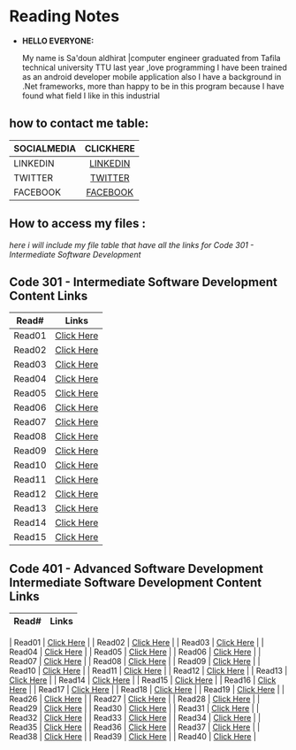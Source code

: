 # Reading Notes

- **HELLO EVERYONE:**

  My name is Sa'doun aldhirat |computer engineer graduated from Tafila technical university TTU last year ,love programming I have been trained as an android developer mobile application also I have a background in .Net frameworks, more than happy to be in this program because I have found what field I like in this industrial

## **how to contact me table:**

| SOCIALMEDIA |                             CLICKHERE                             |
| ----------- | :---------------------------------------------------------------: |
| LINKEDIN    | [LINKEDIN](https://www.linkedin.com/in/saadoun-dhirat-9b4086194/) |
| TWITTER     |           [TWITTER](https://twitter.com/saadoun_dhirat)           |
| FACEBOOK    |      [FACEBOOK](https://web.facebook.com/Saadoun.aldhirat/)      |

## **How to access my files :**

<em>here i will include my file table that have all the links for Code 301 - Intermediate Software Development </em>

## Code 301 - Intermediate Software Development Content Links

| Read#         | Links |
| ------------- | ------------- |
| Read01        | [Click Here](https://saadoundhirat.github.io/reading-notes/Code%20301%20-%20Intermediate%20Software%20Development/read-01)  |
| Read02  | [Click Here](https://saadoundhirat.github.io/reading-notes/Code%20301%20-%20Intermediate%20Software%20Development/read02) |
| Read03  | [Click Here](https://saadoundhirat.github.io/reading-notes/Code%20301%20-%20Intermediate%20Software%20Development/read03) |
| Read04  | [Click Here](https://saadoundhirat.github.io/reading-notes/Code%20301%20-%20Intermediate%20Software%20Development/read04) |
| Read05  | [Click Here](https://saadoundhirat.github.io/reading-notes/Code%20301%20-%20Intermediate%20Software%20Development/read05) |
| Read06  | [Click Here](https://saadoundhirat.github.io/reading-notes/Code%20301%20-%20Intermediate%20Software%20Development/read06) |
| Read07  | [Click Here](https://saadoundhirat.github.io/reading-notes/Code%20301%20-%20Intermediate%20Software%20Development/read07) |
| Read08  | [Click Here](https://saadoundhirat.github.io/reading-notes/Code%20301%20-%20Intermediate%20Software%20Development/read08) |
| Read09  | [Click Here](https://saadoundhirat.github.io/reading-notes/Code%20301%20-%20Intermediate%20Software%20Development/read09) |
| Read10  | [Click Here](https://saadoundhirat.github.io/reading-notes/Code%20301%20-%20Intermediate%20Software%20Development/read10) |
| Read11  | [Click Here](https://saadoundhirat.github.io/reading-notes/Code%20301%20-%20Intermediate%20Software%20Development/read11) |
| Read12  | [Click Here](https://saadoundhirat.github.io/reading-notes/Code%20301%20-%20Intermediate%20Software%20Development/read12) |
| Read13  | [Click Here](https://saadoundhirat.github.io/reading-notes/Code%20301%20-%20Intermediate%20Software%20Development/read13) |
| Read14  | [Click Here](https://saadoundhirat.github.io/reading-notes/Code%20301%20-%20Intermediate%20Software%20Development/read14) |
| Read15  | [Click Here](https://saadoundhirat.github.io/reading-notes/Code%20301%20-%20Intermediate%20Software%20Development/read15) |

## Code 401 - Advanced Software Development Intermediate Software Development Content Links
| Read#         | Links |
| ------------- | ------------- |

| Read01  | [Click Here](https://saadoundhirat.github.io/reading-notes/Code%20401%20-%20Advanced%20Software%20Development/read-01)  |
| Read02  | [Click Here](https://saadoundhirat.github.io/reading-notes/Code%20401%20-%20Advanced%20Software%20Development/read-02) |
| Read03  | [Click Here](https://saadoundhirat.github.io/reading-notes/Code%20401%20-%20Advanced%20Software%20Development/read-03) |
| Read04  | [Click Here](https://saadoundhirat.github.io/reading-notes/Code%20401%20-%20Advanced%20Software%20Development/read-04) |
| Read05  | [Click Here](https://saadoundhirat.github.io/reading-notes/Code%20401%20-%20Advanced%20Software%20Development/read-05) |
| Read06  | [Click Here](https://saadoundhirat.github.io/reading-notes/Code%20401%20-%20Advanced%20Software%20Development/read-06) |
| Read07  | [Click Here](https://saadoundhirat.github.io/reading-notes/Code%20401%20-%20Advanced%20Software%20Development/read-07) |
| Read08  | [Click Here](https://saadoundhirat.github.io/reading-notes/Code%20401%20-%20Advanced%20Software%20Development/read-08) |
| Read09  | [Click Here](https://saadoundhirat.github.io/reading-notes/Code%20401%20-%20Advanced%20Software%20Development/read-09) |
| Read10  | [Click Here](https://saadoundhirat.github.io/reading-notes/Code%20401%20-%20Advanced%20Software%20Development/read-10) |
| Read11  | [Click Here](https://saadoundhirat.github.io/reading-notes/Code%20401%20-%20Advanced%20Software%20Development/read-11) |
| Read12  | [Click Here](https://saadoundhirat.github.io/reading-notes/Code%20401%20-%20Advanced%20Software%20Development/read-12) |
| Read13  | [Click Here](https://saadoundhirat.github.io/reading-notes/Code%20401%20-%20Advanced%20Software%20Development/read-13) |
| Read14  | [Click Here](https://saadoundhirat.github.io/reading-notes/Code%20401%20-%20Advanced%20Software%20Development/read-14) |
| Read15  | [Click Here](https://saadoundhirat.github.io/reading-notes/Code%20401%20-%20Advanced%20Software%20Development/read-15) |
| Read16  | [Click Here](https://saadoundhirat.github.io/reading-notes/Code%20401%20-%20Advanced%20Software%20Development/read-16) |
| Read17  | [Click Here](https://saadoundhirat.github.io/reading-notes/Code%20401%20-%20Advanced%20Software%20Development/read-17) |
| Read18  | [Click Here](https://saadoundhirat.github.io/reading-notes/Code%20401%20-%20Advanced%20Software%20Development/read-18) |
| Read19  | [Click Here](https://saadoundhirat.github.io/reading-notes/Code%20401%20-%20Advanced%20Software%20Development/read-19) |
| Read26  | [Click Here](https://saadoundhirat.github.io/reading-notes/Code%20401%20-%20Advanced%20Software%20Development/read-26) |
| Read27  | [Click Here](https://saadoundhirat.github.io/reading-notes/Code%20401%20-%20Advanced%20Software%20Development/read-27) |
| Read28  | [Click Here](https://saadoundhirat.github.io/reading-notes/Code%20401%20-%20Advanced%20Software%20Development/read-28) |
| Read29  | [Click Here](https://saadoundhirat.github.io/reading-notes/Code%20401%20-%20Advanced%20Software%20Development/read-29) |
| Read30  | [Click Here](https://saadoundhirat.github.io/reading-notes/Code%20401%20-%20Advanced%20Software%20Development/read-30) |
| Read31  | [Click Here](https://saadoundhirat.github.io/reading-notes/Code%20401%20-%20Advanced%20Software%20Development/read-31) |
| Read32  | [Click Here](https://saadoundhirat.github.io/reading-notes/Code%20401%20-%20Advanced%20Software%20Development/read-32) |
| Read33  | [Click Here](https://saadoundhirat.github.io/reading-notes/Code%20401%20-%20Advanced%20Software%20Development/read-33) |
| Read34  | [Click Here](https://saadoundhirat.github.io/reading-notes/Code%20401%20-%20Advanced%20Software%20Development/read-34) |
| Read35  | [Click Here](https://saadoundhirat.github.io/reading-notes/Code%20401%20-%20Advanced%20Software%20Development/read-35) |
| Read36  | [Click Here](https://saadoundhirat.github.io/reading-notes/Code%20401%20-%20Advanced%20Software%20Development/read-36) |
| Read37  | [Click Here](https://saadoundhirat.github.io/reading-notes/Code%20401%20-%20Advanced%20Software%20Development/read-37) |
| Read38  | [Click Here](https://saadoundhirat.github.io/reading-notes/Code%20401%20-%20Advanced%20Software%20Development/read-38) |
| Read39  | [Click Here](https://saadoundhirat.github.io/reading-notes/Code%20401%20-%20Advanced%20Software%20Development/read-39) |
| Read40  | [Click Here](https://saadoundhirat.github.io/reading-notes/Code%20401%20-%20Advanced%20Software%20Development/read-40) |
